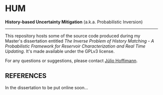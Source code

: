 HUM
===

__History-based Uncertainty Mitigation__ (a.k.a. Probabilistic Inversion)

-------------------------------------------------------------------------

This repository hosts some of the source code produced during my Master's dissertation entitled *The Inverse Problem of History Matching - A Probabilistic Framework for Reservoir Characterization and Real Time Updating*. It's made available under the GPLv3 license.

For any questions or suggestions, please contact [Júlio Hoffimann](julio.hoffimann@ufpe.br).

REFERENCES
----------

In the dissertation to be put online soon...

